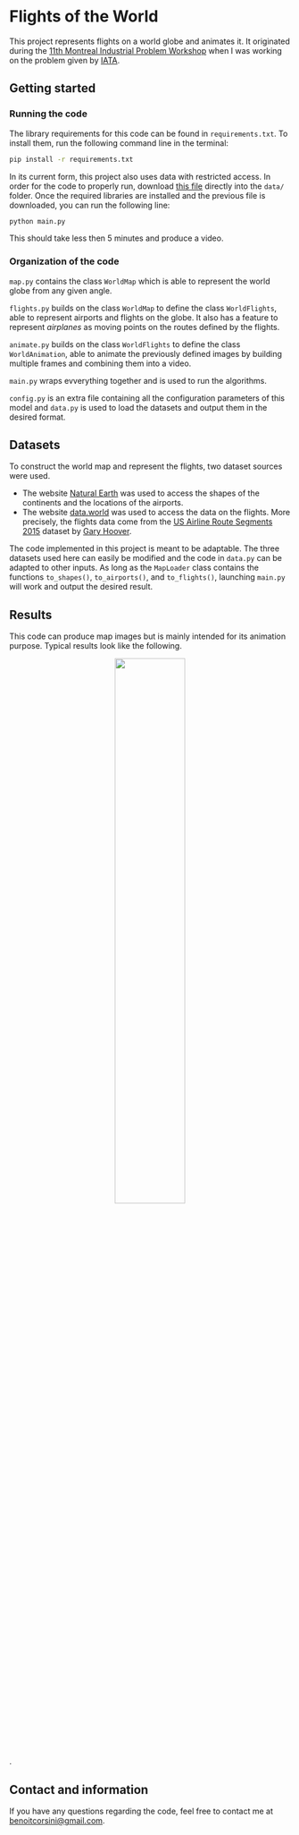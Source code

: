 # Flights of the World

This project represents flights on a world globe and animates it.
It originated during the [11th Montreal Industrial Problem Workshop](http://crm.umontreal.ca/probindustrielsEn2021/) when I was working on the problem given by [IATA](https://www.iata.org/).

## Getting started

### Running the code

The library requirements for this code can be found in `requirements.txt`. To install them, run the following command line in the terminal:
```sh
pip install -r requirements.txt
```
In its current form, this project also uses data with restricted access.
In order for the code to properly run, download [this file](https://data.world/garyhoov/us-airline-route-segments-2015/workspace/file?filename=1000+Largest+City+Pairs+by+Number+of+Passengers.xlsx) directly into the `data/` folder.
Once the required libraries are installed and the previous file is downloaded, you can run the following line:
```sh
python main.py
```
This should take less then 5 minutes and produce a video.

### Organization of the code

`map.py` contains the class `WorldMap` which is able to represent the world globe from any given angle.

`flights.py` builds on the class `WorldMap` to define the class `WorldFlights`, able to represent airports and flights on the globe.
It also has a feature to represent _airplanes_ as moving points on the routes defined by the flights.

`animate.py` builds on the class `WorldFlights` to define the class `WorldAnimation`, able to animate the previously defined images by building multiple frames and combining them into a video.

`main.py` wraps evverything together and is used to run the algorithms.

`config.py` is an extra file containing all the configuration parameters of this model and `data.py` is used to load the datasets and output them in the desired format.

## Datasets

To construct the world map and represent the flights, two dataset sources were used.

- The website [Natural Earth](https://www.naturalearthdata.com/) was used to access the shapes of the continents and the locations of the airports.
- The website [data.world](https://data.world/) was used to access the data on the flights. More precisely, the flights data come from the [US Airline Route Segments 2015](https://data.world/garyhoov/us-airline-route-segments-2015) dataset by [Gary Hoover](https://data.world/garyhoov).

The code implemented in this project is meant to be adaptable.
The three datasets used here can easily be modified and the code in `data.py` can be adapted to other inputs.
As long as the `MapLoader` class contains the functions `to_shapes()`, `to_airports()`, and `to_flights()`, launching `main.py` will work and output the desired result.

## Results

This code can produce map images but is mainly intended for its animation purpose. Typical results look like the following.

<p align="center"><img width="50%" src="figures/animation.gif"/></p>.

## Contact and information

If you have any questions regarding the code, feel free to contact me at <benoitcorsini@gmail.com>.
